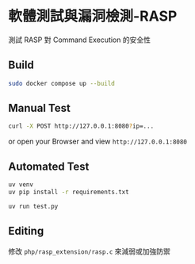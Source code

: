 # 軟體測試與漏洞檢測-RASP

測試 RASP 對 Command Execution 的安全性

## Build

```sh
sudo docker compose up --build
```

## Manual Test

```sh
curl -X POST http://127.0.0.1:8080?ip=...
```

or open your Browser and view `http://127.0.0.1:8080`

## Automated Test

```sh
uv venv
uv pip install -r requirements.txt
```

```sh
uv run test.py
```

## Editing

修改 `php/rasp_extension/rasp.c` 來減弱或加強防禦


